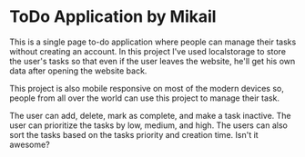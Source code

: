 # ToDo Application by Mikail

This is a single page to-do application where people can manage their tasks without creating an account. In this project I've used localstorage to store the user's tasks so that even if the user leaves the website, he'll get his own data after opening the website back.

This project is also mobile responsive on most of the modern devices so, people from all over the world can use this project to manage their task.

The user can add, delete, mark as complete, and make a task inactive. The user can prioritize the tasks by low, medium, and high. The users can also sort the tasks based on the tasks priority and creation time.
Isn't it awesome?